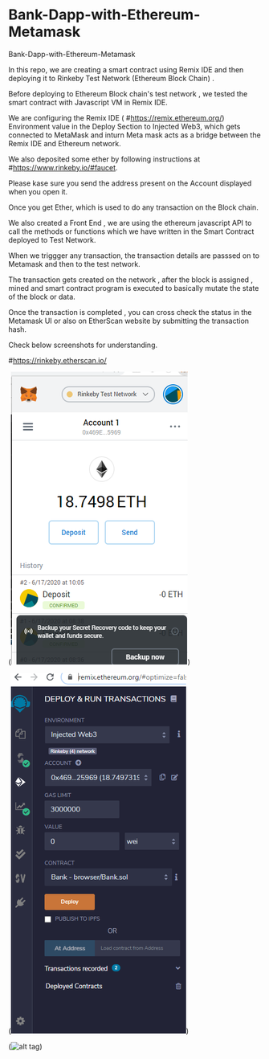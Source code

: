 # Bank-Dapp-with-Ethereum-Metamask
Bank-Dapp-with-Ethereum-Metamask


In this repo, we are creating a smart contract using Remix IDE and then deploying it to Rinkeby Test Network (Ethereum Block Chain) .

Before deploying to Ethereum Block chain's test network , we tested the smart contract with Javascript VM in Remix IDE.

We are configuring the Remix IDE ( #https://remix.ethereum.org/)  Environment value in the Deploy Section to Injected Web3, which gets connected to MetaMask
and inturn Meta mask acts as a bridge between the Remix IDE and Ethereum network.

We also deposited some ether by following instructions at 
#https://www.rinkeby.io/#faucet.

Please kase sure you send the address present on the Account displayed when you open it.

Once you get Ether, which is used to do any transaction on the Block chain.

We also created a Front End , we are using the ethereum javascript API to call the methods or functions which we have written in the 
Smart Contract deployed to Test Network.

When we triggger any transaction, the transaction details are passsed on to Metamask and then to the test network.

The transaction gets created on the network , after the block is assigned , mined and smart contract program is executed to basically mutate
the state of the block or data.

Once the transaction is completed , you can cross check the status in the Metamask UI or also on EtherScan website by submitting the 
transaction hash.

Check below screenshots for understanding.




#https://rinkeby.etherscan.io/


(![alt tag](https://github.com/DhanaTontanahal/Bank-Dapp-with-Ethereum-Metamask/blob/master/metamask.PNG))



(![alt tag](https://github.com/DhanaTontanahal/Bank-Dapp-with-Ethereum-Metamask/blob/master/remix%20config.PNG))




(![alt tag](https://github.com/DhanaTontanahal/Bank-Dapp-with-Ethereum-Metamask/rinkeby-transaction.PNG))




